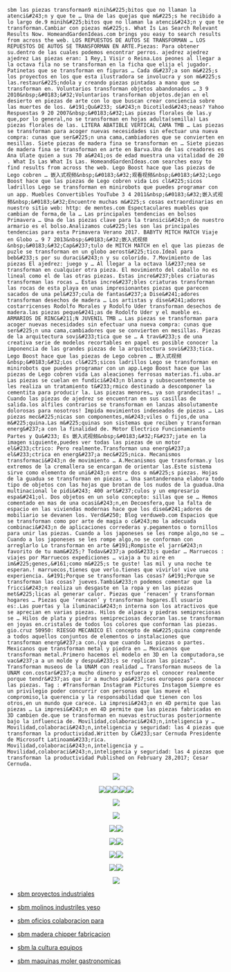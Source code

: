 
```
sbm las piezas transforman9 minih&#225;bitos que no llaman la atenci&#243;n y que te … Una de las quejas que m&#225;s he recibido a lo largo de.9 minih&#225;bitos que no llaman la atenci&#243;n y que te transforman.Cambiar con piezas m&#225;s. What Is Las Search Relevant Results Now. HomeandGardenIdeas.com brings you easy to search results from across the web. LOS REPUESTOS DE AUTOS SE TRANSFORMAN … LOS REPUESTOS DE AUTOS SE TRANSFORMAN EN ARTE.Piezas: Para obtener su.dentro de las cuales podemos encontrar perros. ajedrez ajedrez ajedrez Las piezas eran: 1 Rey,1 Visir o Reina.Los peones al llegar a la octava fila no se transforman en la ficha que elija el jugador. Patinetas que se transforman en figuras … Cada d&#237;a son m&#225;s los proyectos en los que esta ilustradora se involucra y son m&#225;s las.restaur&#225;ndola y creando piezas pintadas a mano que se transforman en. Voluntarios transforman objetos abandonados … 3 9 2010&nbsp;&#0183;&#32;Voluntarios transforman objetos.dejan en el desierto en piezas de arte con lo que buscan crear conciencia sobre las muertes de los. &#191;Qu&#233; s&#243;n Dicotiled&#243;neas? Yahoo Respuestas 9 20 2007&nbsp;&#0183;&#32;Las piezas florales de las.y que,por lo general,no se transforman en hojas adulta(semilla) Las piezas florales de las. LITERA ABATIBLE VERTICAL CAMA TMB … Las piezas se transforman para acoger nuevas necesidades sin efectuar una nueva compra: cunas que ser&#225;n una cama,cambiadores que se convierten en mesillas. Siete piezas de madera fina se transforman en … Siete piezas de madera fina se transforman en arte en Barva.Una de las creadores es Ana Ulate quien a sus 70 a&#241;os de edad muestra una vitalidad de 20 . What Is Las What Is Las. HomeandGardenIdeas.com searches easy to find results from across the web. Lego Boost hace que las piezas de Lego cobren … 嵌入式视频&nbsp;&#0183;&#32;观看视频&nbsp;&#0183;&#32;Lego Boost hace que las piezas de Lego cobren vida Los cl&#225;sicos ladrillos Lego se transforman en minirobots que puedes programar con un app. Muebles Convertibles YouTube 3 4 2011&nbsp;&#0183;&#32;嵌入式视频&nbsp;&#0183;&#32;Encuentre muchas m&#225;s cosas extraordinarias en nuestro sitio web: http: de mentes.com Espectaculares muebles que cambian de forma,de la … Las principales tendencias en bolsos Primavera … Una de las piezas clave para la transici&#243;n de nuestro armario es el bolso.Analizamos cu&#225;les son las principales tendencias para esta Primavera Verano 2017. BABYTV MITCH MATCH Viaje en Globo … 9 7 2013&nbsp;&#0183;&#32;嵌入式视频&nbsp;&#0183;&#32;Cap&#237;tulo de MITCH MATCH en el que las piezas de puzle se transforman en un globo aerost&#225;tico.Ideal para beb&#233;s por su duraci&#243;n y su colorido. 7.Movimiento de las piezas El ajedrez: juego y … Al llegar a la octava l&#237;nea se transforman en cualquier otra pieza. El movimiento del caballo no es lineal como el de las otras piezas. Estas incre&#237;bles criaturas transforman las rocas … Estas incre&#237;bles criaturas transforman las rocas de esta playa en unas impresionantes piezas que parecen sacados de una pel&#237;cula de fantas&#237;a Dise&#241;adores transforman desechos de madera … Los artistas y dise&#241;adores costarricenses Rodolfo Morales y Rodolfo Uder transforman desechos de madera.las piezas peque&#241;as de Rodolfo Uder y el mueble es. ARMARIOS DE RINC&#211;N JUVENIL TMB … Las piezas se transforman para acoger nuevas necesidades sin efectuar una nueva compra: cunas que ser&#225;n una cama,cambiadores que se convierten en mesillas. Piezas de la arquitectura sovi&#233;tica que se … A trav&#233;s de una creativa serie de modelos recortables en papel es posible conocer la imponencia de las grandes piezas de la arquitectura sovi&#233;tica. Lego Boost hace que las piezas de Lego cobren … 嵌入式视频&nbsp;&#0183;&#32;Los cl&#225;sicos ladrillos Lego se transforman en minirobots que puedes programar con un app.Lego Boost hace que las piezas de Lego cobren vida Las aleaciones ferrosas materias.fi.uba.ar Las piezas se cuelan en fundici&#243;n blanca y subsecuentemente se les realiza un tratamiento t&#233;rmico destinado a descomponer la cementita para producir la. Las piezas menores… ya son grandecitas! … Cuando las piezas de ajedrez se encuentran en sus casillas de salida.los alfiles contrarios se transforman en lanzas absolutamente dolorosas para nosotros! Impida movimientos indeseados de piezas … Las piezas mec&#225;nicas son componentes,m&#243;viles o fijos,de una m&#225;quina.Las m&#225;quinas son sistemas que reciben y transforman energ&#237;a con la finalidad de. Motor Electrico Funcionamiento Partes y Qu&#233; Es 嵌入式视频&nbsp;&#0183;&#32;F&#237;jate en la imagen siguiente,puedes ver todas las piezas de un motor el&#233;ctrico: Pero realmente.Transforman una energ&#237;a el&#233;ctrica en energ&#237;a mec&#225;nica. Mecanismos transformaci&#243;n de movimiento … A.Mecanismos que transforman.y los extremos de la cremallera se encargan de orientar las.Este sistema sirve como elemento de uni&#243;n entre dos o m&#225;s piezas. Hojas de la guadua se transforman en piezas … Una santandereana elabora todo tipo de objetos con las hojas que brotan de los nudos de la guadua.Una multinacional le pidi&#243; 400 art&#237;culos y un empresario espa&#241;ol. Dos objetos en un solo concepto: sillas que se … Hemos comentado en mas de una ocasi&#243;n,en Decoesfera,que la falta de espacio en las viviendas modernas hace que los dise&#241;adores de mobiliario se devanen los. Verd&#250; Blog verduweb.com Espacios que se transforman como por arte de magia o c&#243;mo la adecuada combinaci&#243;n de aplicaciones correderas y.pegamentos o tornillos para unir las piezas. Cuando a los japoneses se les rompe algo,no se … Cuando a los japoneses se les rompe algo,no se conforman con arreglarlo Lo transforman en arte &#191;Rompiste el jarr&#243;n favorito de tu mam&#225;? Todav&#237;a pod&#233;s quedar … Marruecos : viajes por Marruecos expediciones … viaja a tu aire en im&#225;genes,&#161;como m&#225;s te guste! las mil y una noche te esperan.! marruecos,tienes que verlo.tienes que vivirlo! vive una experiencia. &#191;Porque se transforman las cosas? &#191;Porque se transforman las cosas? jueves.Tambi&#233;n podemos comentar que la fricci&#243;n realiza un desgaste en la ropa y en las piezas met&#225;licas al generar calor. Piezas que ‘renacen’ y transforman hogares … Piezas que ‘renacen’ y transforman hogares.El usuario es:.Las puertas y la iluminaci&#243;n interna son los atractivos que se aprecian en varias piezas. Hilos de alpaca y piedras semipreciosas se … Hilos de plata y piedras semipreciosas decoran las.se transforman en joyas en.cristales de todos los colores que conforman las piezas. gio.cruz 50950: RIESGO MECANICO El concepto de m&#225;quina comprende a todos aquellos conjuntos de elementos o instalaciones que transforman energ&#237;a con.(ya que cuando las piezas o partes. Mexicanos que transforman metal y piedra en … Mexicanos que transforman metal.Primero hacemos el modelo en 3D en la computadora,se vac&#237;a a un molde y despu&#233;s se replican las piezas”. Transforman museos de la UNAM con realidad … Transforman museos de la UNAM con.costar&#237;a mucho dinero y esfuerzo el conocer realmente porque tendr&#237;as que ir a muchos pa&#237;ses europeos para conocer las piezas. Tag : #Transforman Instagram Pictures Instagom Siempre es un privilegio poder concurrir con personas que las mueve el compromiso,la querencia y la responsabilidad que tienen con los otros,en un mundo que carece. La impresi&#243;n en 4D permite que las piezas … La impresi&#243;n en 4D permite que las piezas fabricadas en 3D cambien de.que se transforman en nuevas estructuras posteriormente bajo la influencia de. Movilidad,colaboraci&#243;n,inteligencia y … Movilidad,colaboraci&#243;n,inteligencia y seguridad: las 4 piezas que transforman la productividad.Written by C&#233;sar Cernuda Presidente de Microsoft Latinoam&#233;rica. Movilidad,colaboraci&#243;n,inteligencia y … Movilidad,colaboraci&#243;n,inteligencia y seguridad: las 4 piezas que transforman la productividad Published on February 28,2017; Cesar Cernuda. 
```

<div align="center">

<a href="https://es-crusher.shibang-china.com/github&k=sbm+las+piezas+transforman"><img src="https://static.shibang-china.com/es/crusher/logo.jpg"></a>

<a href="https://es-crusher.shibang-china.com/github&k=sbm+las+piezas+transforman"><img src="https://static.shibang-china.com/es/crusher/index.jpg"></a><a href="https://es-crusher.shibang-china.com/material.htmlgithub&k=sbm+las+piezas+transforman"><img src="https://static.shibang-china.com/es/crusher/material.jpg"></a><a href="https://es-crusher.shibang-china.com/application.htmlgithub&k=sbm+las+piezas+transforman"><img src="https://static.shibang-china.com/es/crusher/application.jpg"></a><a href="https://es-crusher.shibang-china.com/aboutus.htmlgithub&k=sbm+las+piezas+transforman"><img src="https://static.shibang-china.com/es/crusher/aboutus.jpg"></a><a href="https://es-crusher.shibang-china.com/contact.htmlgithub&k=sbm+las+piezas+transforman"><img src="https://static.shibang-china.com/es/crusher/contact.jpg"></a>

<a href="https://es-crusher.shibang-china.com/github&k=sbm+las+piezas+transforman"><img src="https://static.shibang-china.com/es/crusher/banner.jpg"></a>

<a href="https://swt.shibang-china.com/github&k=sbm+las+piezas+transforman"><img src="https://static.shibang-china.com/es/crusher/text.jpg"></a>

<a href="https://swt.shibang-china.com/github&k=sbm+las+piezas+transforman"><img src="https://static.shibang-china.com/es/crusher/chat.jpg"></a><a href="https://es-crusher.shibang-china.com/contact.htmlgithub&k=sbm+las+piezas+transforman"><img src="https://static.shibang-china.com/es/crusher/message.jpg"></a>

<a href="https://es-crusher.shibang-china.com/products/pe.htmlgithub&k=sbm+las+piezas+transforman"><img src="https://static.shibang-china.com/es/crusher/pe.jpg"></a><a href="https://es-crusher.shibang-china.com/products/pf.htmlgithub&k=sbm+las+piezas+transforman"><img src="https://static.shibang-china.com/es/crusher/pf.jpg"></a>

<a href="https://es-crusher.shibang-china.com/products/hpt.htmlgithub&k=sbm+las+piezas+transforman"><img src="https://static.shibang-china.com/es/crusher/hpt.jpg"></a><a href="https://es-crusher.shibang-china.com/products/vsi.htmlgithub&k=sbm+las+piezas+transforman"><img src="https://static.shibang-china.com/es/crusher/vsi.jpg"></a>

<a href="https://es-crusher.shibang-china.com/products/klv.htmlgithub&k=sbm+las+piezas+transforman"><img src="https://static.shibang-china.com/es/crusher/klv.jpg"></a><a href="https://es-crusher.shibang-china.com/products/portable.htmlgithub&k=sbm+las+piezas+transforman"><img src="https://static.shibang-china.com/es/crusher/portable.jpg"></a>

<a href="https://swt.shibang-china.com/github&k=sbm+las+piezas+transforman"><img src="https://static.shibang-china.com/es/crusher/case.jpg"></a>

</div>


* [sbm proyectos industriales](sbm%20proyectos%20industriales.md)

* [sbm molinos industriles yeso](sbm%20molinos%20industriles%20yeso.md)

* [sbm oficios colaboracion para](sbm%20oficios%20colaboracion%20para.md)

* [sbm madera chipper fabricacion](sbm%20madera%20chipper%20fabricacion.md)

* [sbm la cultura equipos](sbm%20la%20cultura%20equipos.md)

* [sbm maquinas moler gastronomicas](sbm%20maquinas%20moler%20gastronomicas.md)